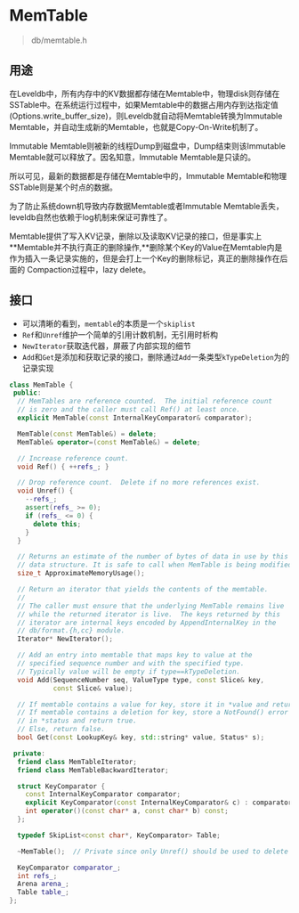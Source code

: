 # MemTable

> db/memtable.h

## 用途

在Leveldb中，所有内存中的KV数据都存储在Memtable中，物理disk则存储在SSTable中。在系统运行过程中，如果Memtable中的数据占用内存到达指定值(Options.write_buffer_size)，则Leveldb就自动将Memtable转换为Immutable Memtable，并自动生成新的Memtable，也就是Copy-On-Write机制了。

Immutable Memtable则被新的线程Dump到磁盘中，Dump结束则该Immutable Memtable就可以释放了。因名知意，Immutable Memtable是只读的。

所以可见，最新的数据都是存储在Memtable中的，Immutable Memtable和物理SSTable则是某个时点的数据。

为了防止系统down机导致内存数据Memtable或者Immutable Memtable丢失，leveldb自然也依赖于log机制来保证可靠性了。

Memtable提供了写入KV记录，删除以及读取KV记录的接口，但是事实上**Memtable并不执行真正的删除操作,**删除某个Key的Value在Memtable内是作为插入一条记录实施的，但是会打上一个Key的删除标记，真正的删除操作在后面的 Compaction过程中，lazy delete。

## 接口

* 可以清晰的看到，`memtable`的本质是一个`skiplist`
* `Ref`和`Unref`维护一个简单的引用计数机制，无引用时析构
* `NewIterator`获取迭代器，屏蔽了内部实现的细节
* `Add`和`Get`是添加和获取记录的接口，删除通过`Add`一条类型`kTypeDeletion`为的记录实现

```cpp
class MemTable {
 public:
  // MemTables are reference counted.  The initial reference count
  // is zero and the caller must call Ref() at least once.
  explicit MemTable(const InternalKeyComparator& comparator);

  MemTable(const MemTable&) = delete;
  MemTable& operator=(const MemTable&) = delete;

  // Increase reference count.
  void Ref() { ++refs_; }

  // Drop reference count.  Delete if no more references exist.
  void Unref() {
    --refs_;
    assert(refs_ >= 0);
    if (refs_ <= 0) {
      delete this;
    }
  }

  // Returns an estimate of the number of bytes of data in use by this
  // data structure. It is safe to call when MemTable is being modified.
  size_t ApproximateMemoryUsage();

  // Return an iterator that yields the contents of the memtable.
  //
  // The caller must ensure that the underlying MemTable remains live
  // while the returned iterator is live.  The keys returned by this
  // iterator are internal keys encoded by AppendInternalKey in the
  // db/format.{h,cc} module.
  Iterator* NewIterator();

  // Add an entry into memtable that maps key to value at the
  // specified sequence number and with the specified type.
  // Typically value will be empty if type==kTypeDeletion.
  void Add(SequenceNumber seq, ValueType type, const Slice& key,
           const Slice& value);

  // If memtable contains a value for key, store it in *value and return true.
  // If memtable contains a deletion for key, store a NotFound() error
  // in *status and return true.
  // Else, return false.
  bool Get(const LookupKey& key, std::string* value, Status* s);

 private:
  friend class MemTableIterator;
  friend class MemTableBackwardIterator;

  struct KeyComparator {
    const InternalKeyComparator comparator;
    explicit KeyComparator(const InternalKeyComparator& c) : comparator(c) {}
    int operator()(const char* a, const char* b) const;
  };

  typedef SkipList<const char*, KeyComparator> Table;

  ~MemTable();  // Private since only Unref() should be used to delete it

  KeyComparator comparator_;
  int refs_;
  Arena arena_;
  Table table_;
};
```